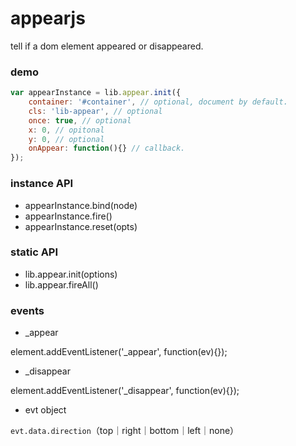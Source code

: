 # appearjs

tell if a dom element appeared or disappeared.

### demo

```javascript
var appearInstance = lib.appear.init({
    container: '#container', // optional, document by default.
    cls: 'lib-appear', // optional
    once: true, // optional
    x: 0, // opitonal
    y: 0, // optional
    onAppear: function(){} // callback.
});
```

### instance API

* appearInstance.bind(node)
* appearInstance.fire()
* appearInstance.reset(opts)

### static API

* lib.appear.init(options)
* lib.appear.fireAll()

### events

* _appear

element.addEventListener('_appear', function(ev){});

* _disappear

element.addEventListener('_disappear', function(ev){});

* evt object

`evt.data.direction`（top｜right｜bottom｜left｜none）
